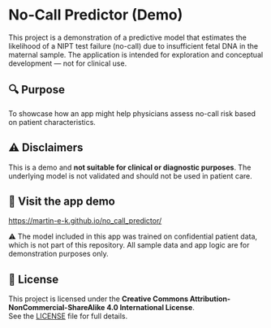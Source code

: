 # No-Call Predictor (Demo)

This project is a demonstration of a predictive model that estimates the likelihood of a NIPT test failure (no-call) due to insufficient fetal DNA in the maternal sample. The application is intended for exploration and conceptual development — not for clinical use.

## 🔍 Purpose

To showcase how an app might help physicians assess no-call risk based on patient characteristics.

## ⚠️ Disclaimers

This is a demo and **not suitable for clinical or diagnostic purposes**. The underlying model is not validated and should not be used in patient care.

## 🚀 Visit the app demo

https://martin-e-k.github.io/no_call_predictor/

⚠️ The model included in this app was trained on confidential patient data, which is not part of this repository.
All sample data and app logic are for demonstration purposes only.

## 📄 License

This project is licensed under the **Creative Commons Attribution-NonCommercial-ShareAlike 4.0 International License**.  
See the [LICENSE](./LICENSE) file for full details.
